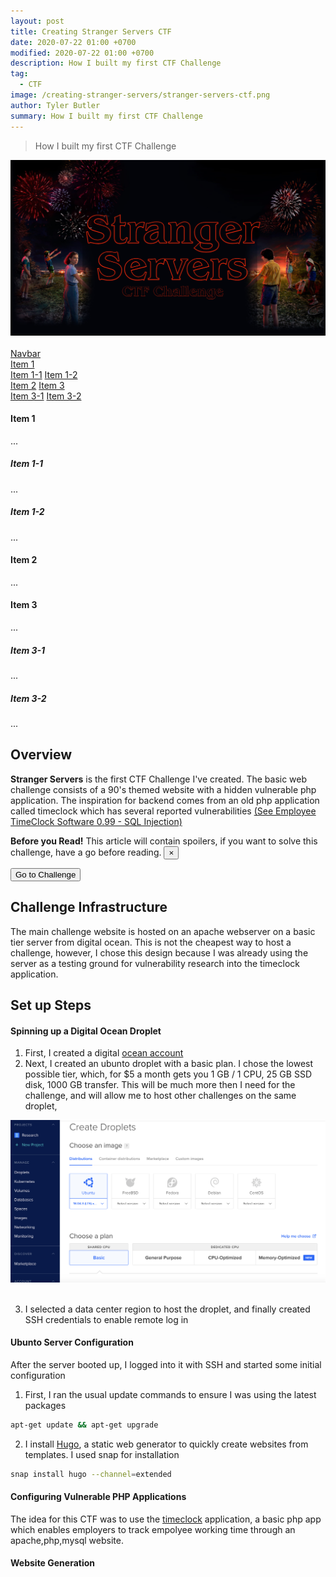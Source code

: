 ```yaml
---
layout: post
title: Creating Stranger Servers CTF
date: 2020-07-22 01:00 +0700
modified: 2020-07-22 01:00 +0700
description: How I built my first CTF Challenge
tag:
  - CTF
image: /creating-stranger-servers/stranger-servers-ctf.png
author: Tyler Butler
summary: How I built my first CTF Challenge
---
```

> How I built my first CTF Challenge

<div class="row mt-3">
    <div class="center">
        <img class="img-fluid rounded z-depth-1" src="stranger-servers-ctf.png">
    </div>
</div>
<br/>

<nav id="navbar-example3" class="navbar navbar-light bg-light">
  <a class="navbar-brand" href="#">Navbar</a>
  <nav class="nav nav-pills flex-column">
    <a class="nav-link" href="#item-1">Item 1</a>
    <nav class="nav nav-pills flex-column">
      <a class="nav-link ml-3 my-1" href="#item-1-1">Item 1-1</a>
      <a class="nav-link ml-3 my-1" href="#item-1-2">Item 1-2</a>
    </nav>
    <a class="nav-link" href="#item-2">Item 2</a>
    <a class="nav-link" href="#item-3">Item 3</a>
    <nav class="nav nav-pills flex-column">
      <a class="nav-link ml-3 my-1" href="#item-3-1">Item 3-1</a>
      <a class="nav-link ml-3 my-1" href="#item-3-2">Item 3-2</a>
    </nav>
  </nav>
</nav>

<div data-spy="scroll" data-target="#navbar-example3" data-offset="0">
  <h4 id="item-1">Item 1</h4>
  <p>...</p>
  <h5 id="item-1-1">Item 1-1</h5>
  <p>...</p>
  <h5 id="item-1-2">Item 1-2</h5>
  <p>...</p>
  <h4 id="item-2">Item 2</h4>
  <p>...</p>
  <h4 id="item-3">Item 3</h4>
  <p>...</p>
  <h5 id="item-3-1">Item 3-1</h5>
  <p>...</p>
  <h5 id="item-3-2">Item 3-2</h5>
  <p>...</p>
</div>

## Overview

**Stranger Servers** is the first CTF Challenge I've created. The basic web challenge consists of a 90's themed website with a hidden vulnerable php application. The inspiration for backend comes from an old php application called timeclock which  has several reported vulnerabilities [(See Employee TimeClock Software 0.99 - SQL Injection)](https://www.exploit-db.com/exploits/39427)  

<div class="alert alert-danger alert-dismissible fade show" role="alert" >
  <strong class="text-dark">Before you Read!</strong> This article will contain spoilers, if you want to solve this challenge, have a go before reading.
  <button type="button" class="close" data-dismiss="alert" aria-label="Close">
    <span aria-hidden="true">&times;</span>
  </button>
</div>  


<a href="https://0x90skids.com/ctf/"><button type="button" class="btn btn-dark">Go to Challenge</button>
</a> 


## Challenge Infrastructure 

The main challenge website is hosted on an apache webserver on a basic tier server from digital ocean. This is not the cheapest way to host a challenge, however, I chose this design because I was already using the server as a testing ground for vulnerability research into the timeclock application. 

## Set up Steps 

#### Spinning up a Digital Ocean Droplet

1) First, I created a digital [ocean account ](https://www.digitalocean.com/)    
2) Next, I created an ubunto droplet with a basic plan. I chose the lowest possible tier, which, for $5 a month gets you 1 GB / 1 CPU, 25 GB SSD disk, 1000 GB transfer. This will be much more then I need for the challenge, and will allow me to host other challenges on the same droplet,


<div class="row mt-3">
    <div class="center">
        <img class="img-fluid rounded z-depth-1" src="stranger-servers-1.png">
    </div>
<br/>  

3) I selected a data center region to host the droplet, and finally created SSH credentials to enable remote log in

#### Ubunto Server Configuration
After the server booted up, I logged into it with SSH and started some initial configuration   

1)  First, I ran the usual update commands to ensure I was using the latest packages 

```bash
apt-get update && apt-get upgrade
```

2) I install [Hugo](https://gohugo.io/), a static web generator to quickly create websites from templates. I used snap for installation

```bash
snap install hugo --channel=extended
```


#### Configuring Vulnerable PHP Applications
The idea for this CTF was to use the [timeclock](http://timeclock-software.net/) application, a basic php app which enables employers to track empolyee working time through an apache,php,mysql website. 


#### Website Generation

